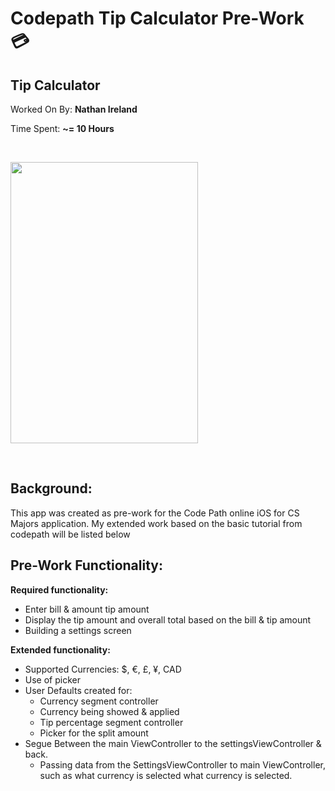 # Codepath Tip Calculator Pre-Work 💳

## Tip Calculator

Worked On By: **Nathan Ireland**

<p> </p>

Time Spent: **~= 10 Hours**

&nbsp;

<kbd>
    <img src='public/TipCalc.gif' width="300" height="450" >
</kbd>  

&nbsp;
&nbsp;

## Background:

<p>This app was created as pre-work for the Code Path online iOS for CS Majors application. My extended work based on the basic tutorial from codepath will be listed below</p>

## Pre-Work Functionality:

**Required functionality:**

+ Enter bill & amount tip amount
+ Display the tip amount and overall total based on the bill & tip amount
+ Building a settings screen

**Extended functionality:**
+ Supported Currencies: $, €, £, ¥, CAD
+ Use of picker
+ User Defaults created for:
  + Currency segment controller
  + Currency being showed & applied
  + Tip percentage segment controller 
  + Picker for the split amount
+ Segue Between the main ViewController to the settingsViewController & back.
  + Passing data from the SettingsViewController to main ViewController, such as what currency is selected what currency is selected. 